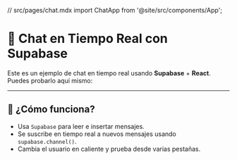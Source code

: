 // src/pages/chat.mdx
import ChatApp from '@site/src/components/App';

# 💬 Chat en Tiempo Real con Supabase

Este es un ejemplo de chat en tiempo real usando **Supabase** + **React**. Puedes probarlo aquí mismo:

<ChatApp />

---

## 🧠 ¿Cómo funciona?

- Usa `Supabase` para leer e insertar mensajes.
- Se suscribe en tiempo real a nuevos mensajes usando `supabase.channel()`.
- Cambia el usuario en caliente y prueba desde varias pestañas.
